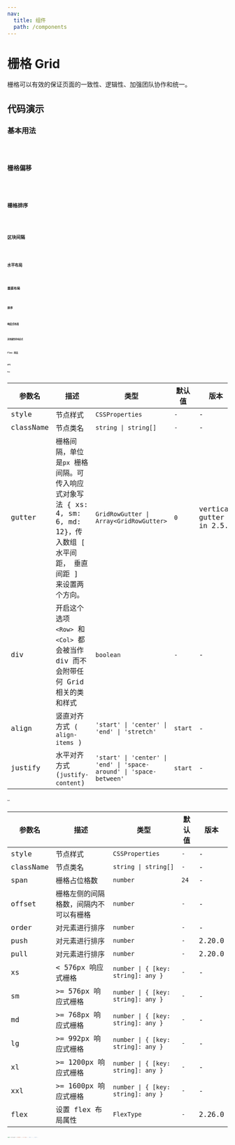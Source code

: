 ```yaml
---
nav:
  title: 组件
  path: /components
---
```


# 栅格 Grid

栅格可以有效的保证页面的一致性、逻辑性、加强团队协作和统一。

## 代码演示

### 基本用法

<code src="./__demo__/basic.demo.tsx" />

### 栅格偏移

<code src="./__demo__/offset.demo.tsx" />

### 栅格排序

<code src="./__demo__/push_pull.demo.tsx" />

### 区块间隔

<code src="./__demo__/gutter.demo.tsx" />

### 水平布局

<code src="./__demo__/flex-justify.demo.tsx" />

### 垂直布局

<code src="./__demo__/flex-align.demo.tsx" />

### 排序

<code src="./__demo__/order.demo.tsx" />

### 响应式布局

<code src="./__demo__/adaptation.demo.tsx" />

### 其他属性的响应式

<code src="./__demo__/adaptation_object.demo.tsx" />

## Flex 用法

<code src="./__demo__/flex.demo.tsx" />

## API

### Row

|参数名|描述|类型|默认值|版本|
|---|---|---|---|---|
|style|节点样式|`CSSProperties`|`-`|-|
|className|节点类名|`string \| string[]`|`-`|-|
|gutter|栅格间隔，单位是`px` 栅格间隔。可传入响应式对象写法 { xs: 4, sm: 6, md: 12}，传入数组 [ 水平间距， 垂直间距 ] 来设置两个方向。|`GridRowGutter \| Array<GridRowGutter>`|`0`|vertical gutter in 2.5.0|
|div|开启这个选项 `<Row>` 和 `<Col>` 都会被当作 div 而不会附带任何 Grid 相关的类和样式|`boolean`|`-`|-|
|align|竖直对齐方式 ( `align-items` )|`'start' \| 'center' \| 'end' \| 'stretch'`|`start`|-|
|justify|水平对齐方式 (`justify-content`)|`'start' \| 'center' \| 'end' \| 'space-around' \| 'space-between'`|`start`|-|

### Col

|参数名|描述|类型|默认值|版本|
|---|---|---|---|---|
|style|节点样式|`CSSProperties`|`-`|-|
|className|节点类名|`string \| string[]`|`-`|-|
|span|栅格占位格数|`number`|`24`|-|
|offset|栅格左侧的间隔格数，间隔内不可以有栅格|`number`|`-`|-|
|order|对元素进行排序|`number`|`-`|-|
|push|对元素进行排序|`number`|`-`|2.20.0|
|pull|对元素进行排序|`number`|`-`|2.20.0|
|xs|< 576px 响应式栅格|`number \| { [key: string]: any }`|`-`|-|
|sm|>= 576px 响应式栅格|`number \| { [key: string]: any }`|`-`|-|
|md|>= 768px 响应式栅格|`number \| { [key: string]: any }`|`-`|-|
|lg|>= 992px 响应式栅格|`number \| { [key: string]: any }`|`-`|-|
|xl|>= 1200px 响应式栅格|`number \| { [key: string]: any }`|`-`|-|
|xxl|>= 1600px 响应式栅格|`number \| { [key: string]: any }`|`-`|-|
|flex|设置 flex 布局属性|`FlexType`|`-`|2.26.0|

```ts
type FlexType = number | string | 'auto' | 'none';
```
